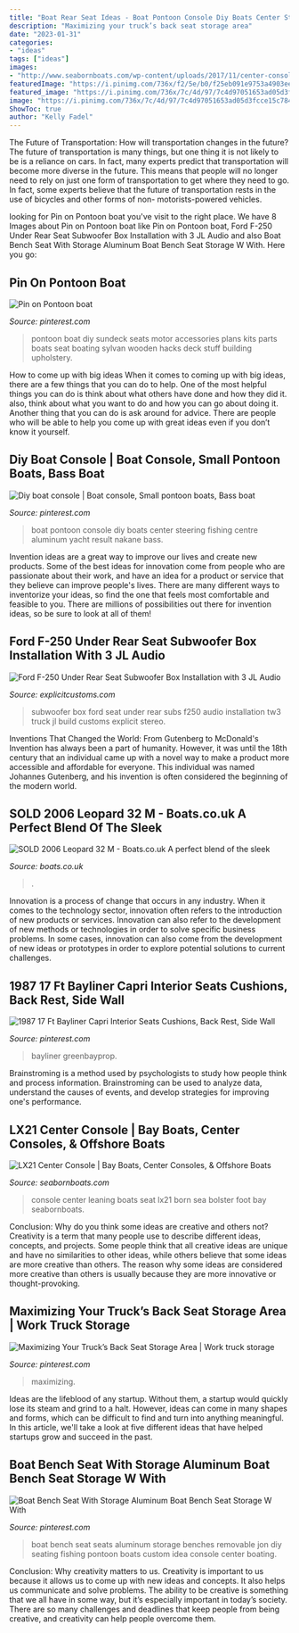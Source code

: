```yaml
---
title: "Boat Rear Seat Ideas - Boat Pontoon Console Diy Boats Center Steering Fishing Centre Aluminum Yacht Result Nakane Bass"
description: "Maximizing your truck’s back seat storage area"
date: "2023-01-31"
categories:
- "ideas"
tags: ["ideas"]
images:
- "http://www.seabornboats.com/wp-content/uploads/2017/11/center-console-boats-two-stage-seat-and-leaning-post.png"
featuredImage: "https://i.pinimg.com/736x/f2/5e/b0/f25eb091e9753a4903eee8feb2949522.jpg"
featured_image: "https://i.pinimg.com/736x/7c/4d/97/7c4d97051653ad05d3fcce15c784395a.jpg"
image: "https://i.pinimg.com/736x/7c/4d/97/7c4d97051653ad05d3fcce15c784395a.jpg"
ShowToc: true
author: "Kelly Fadel"
---
```



The Future of Transportation: How will transportation changes in the future?
The future of transportation is many things, but one thing it is not likely to be is a reliance on cars. In fact, many experts predict that transportation will become more diverse in the future. This means that people will no longer need to rely on just one form of transportation to get where they need to go. In fact, some experts believe that the future of transportation rests in the use of bicycles and other forms of non- motorists-powered vehicles.

	

		
looking for Pin on Pontoon boat you've visit to the right place. We have 8 Images about Pin on Pontoon boat like Pin on Pontoon boat, Ford F-250 Under Rear Seat Subwoofer Box Installation with 3 JL Audio and also Boat Bench Seat With Storage Aluminum Boat Bench Seat Storage W With. Here you go:
		
    
## Pin On Pontoon Boat

<img loading=lazy src="https://i.pinimg.com/736x/7c/4d/97/7c4d97051653ad05d3fcce15c784395a.jpg" onerror="this.onerror=null;this.src='https://tse2.mm.bing.net/th?id=OIP._snADI96xNqXcwAQ-YiGLQAAAA&amp;pid=15.1';" alt="Pin on Pontoon boat">

_Source: pinterest.com_

>pontoon boat diy sundeck seats motor accessories plans kits parts boats seat boating sylvan wooden hacks deck stuff building upholstery. 

	

How to come up with big ideas
When it comes to coming up with big ideas, there are a few things that you can do to help. One of the most helpful things you can do is think about what others have done and how they did it. also, think about what you want to do and how you can go about doing it. Another thing that you can do is ask around for advice. There are people who will be able to help you come up with great ideas even if you don’t know it yourself.

    
## Diy Boat Console | Boat Console, Small Pontoon Boats, Bass Boat

<img loading=lazy src="https://i.pinimg.com/736x/b8/44/97/b844975fbda5b770cd9c9d0198c213e1.jpg" onerror="this.onerror=null;this.src='https://tse2.mm.bing.net/th?id=OIP.8wVSqeWLHpf_hAO4dgi8owHaJ6&amp;pid=15.1';" alt="Diy boat console | Boat console, Small pontoon boats, Bass boat">

_Source: pinterest.com_

>boat pontoon console diy boats center steering fishing centre aluminum yacht result nakane bass. 

	

Invention ideas are a great way to improve our lives and create new products. Some of the best ideas for innovation come from people who are passionate about their work, and have an idea for a product or service that they believe can improve people's lives. There are many different ways to inventorize your ideas, so find the one that feels most comfortable and feasible to you. There are millions of possibilities out there for invention ideas, so be sure to look at all of them!

    
## Ford F-250 Under Rear Seat Subwoofer Box Installation With 3 JL Audio

<img loading=lazy src="http://www.explicitcustoms.com/wp-content/uploads/2018/06/Ford-F250-subwoofer-box-installation-under-rear-seat-by-Explicit-Customs-Melbourne-FL-4.jpg" onerror="this.onerror=null;this.src='https://tse1.mm.bing.net/th?id=OIP.7dvhd5qQp3oRomdMlXZ57gHaFj&amp;pid=15.1';" alt="Ford F-250 Under Rear Seat Subwoofer Box Installation with 3 JL Audio">

_Source: explicitcustoms.com_

>subwoofer box ford seat under rear subs f250 audio installation tw3 truck jl build customs explicit stereo. 

	

Inventions That Changed the World: From Gutenberg to McDonald's
Invention has always been a part of humanity. However, it was until the 18th century that an individual came up with a novel way to make a product more accessible and affordable for everyone. This individual was named Johannes Gutenberg, and his invention is often considered the beginning of the modern world.

    
## SOLD 2006 Leopard 32 M - Boats.co.uk A Perfect Blend Of The Sleek

<img loading=lazy src="https://expert.boats.co.uk/asset-files/BoatImage/file/31080/large_leopard23.jpg" onerror="this.onerror=null;this.src='https://tse4.mm.bing.net/th?id=OIP.flZkXPmyxBGSyAmOZUxaegHaE8&amp;pid=15.1';" alt="SOLD 2006 Leopard 32 M - Boats.co.uk A perfect blend of the sleek">

_Source: boats.co.uk_

>. 

	

Innovation is a process of change that occurs in any industry. When it comes to the technology sector, innovation often refers to the introduction of new products or services. Innovation can also refer to the development of new methods or technologies in order to solve specific business problems. In some cases, innovation can also come from the development of new ideas or prototypes in order to explore potential solutions to current challenges.

    
## 1987 17 Ft Bayliner Capri Interior Seats Cushions, Back Rest, Side Wall

<img loading=lazy src="https://i.pinimg.com/736x/f6/15/9e/f6159e55f78b866de81d80d39967533c.jpg" onerror="this.onerror=null;this.src='https://tse3.mm.bing.net/th?id=OIP.K0Y20JHALUHIpaLPeA7viAHaJ3&amp;pid=15.1';" alt="1987 17 Ft Bayliner Capri Interior Seats Cushions, Back Rest, Side Wall">

_Source: pinterest.com_

>bayliner greenbayprop. 

	

Brainstroming is a method used by psychologists to study how people think and process information. Brainstroming can be used to analyze data, understand the causes of events, and develop strategies for improving one's performance.

    
## LX21 Center Console | Bay Boats, Center Consoles, &amp; Offshore Boats

<img loading=lazy src="http://www.seabornboats.com/wp-content/uploads/2017/11/center-console-boats-two-stage-seat-and-leaning-post.png" onerror="this.onerror=null;this.src='https://tse2.mm.bing.net/th?id=OIP.CtVJeZBcVZLdHk8iy3YEPQHaE7&amp;pid=15.1';" alt="LX21 Center Console | Bay Boats, Center Consoles, &amp; Offshore Boats">

_Source: seabornboats.com_

>console center leaning boats seat lx21 born sea bolster foot bay seabornboats. 

	

Conclusion: Why do you think some ideas are creative and others not?
Creativity is a term that many people use to describe different ideas, concepts, and projects. Some people think that all creative ideas are unique and have no similarities to other ideas, while others believe that some ideas are more creative than others. The reason why some ideas are considered more creative than others is usually because they are more innovative or thought-provoking.

    
## Maximizing Your Truck’s Back Seat Storage Area | Work Truck Storage

<img loading=lazy src="https://i.pinimg.com/736x/f2/5e/b0/f25eb091e9753a4903eee8feb2949522.jpg" onerror="this.onerror=null;this.src='https://tse4.mm.bing.net/th?id=OIP.9Zy1Pt51_GYsE9CTH_TT7gHaLa&amp;pid=15.1';" alt="Maximizing Your Truck’s Back Seat Storage Area | Work truck storage">

_Source: pinterest.com_

>maximizing. 

	

Ideas are the lifeblood of any startup. Without them, a startup would quickly lose its steam and grind to a halt. However, ideas can come in many shapes and forms, which can be difficult to find and turn into anything meaningful. In this article, we'll take a look at five different ideas that have helped startups grow and succeed in the past.

    
## Boat Bench Seat With Storage Aluminum Boat Bench Seat Storage W With

<img loading=lazy src="https://i.pinimg.com/736x/89/77/8e/89778ec5deac0c98c47d6660058280b1.jpg" onerror="this.onerror=null;this.src='https://tse1.mm.bing.net/th?id=OIP.Sw-gZAg642h1BH6lt13B1QHaFj&amp;pid=15.1';" alt="Boat Bench Seat With Storage Aluminum Boat Bench Seat Storage W With">

_Source: pinterest.com_

>boat bench seat seats aluminum storage benches removable jon diy seating fishing pontoon boats custom idea console center boating. 

	

Conclusion: Why creativity matters to us.
Creativity is important to us because it allows us to come up with new ideas and concepts. It also helps us communicate and solve problems. The ability to be creative is something that we all have in some way, but it’s especially important in today’s society. There are so many challenges and deadlines that keep people from being creative, and creativity can help people overcome them.

